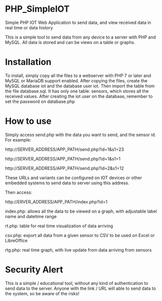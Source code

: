 # PHP_SimpleIOT
Simple PHP IOT Web Application to send data, and view received data in real time or data history

This is a simple tool to send data from any device to a server with PHP and MySQL. All data is stored and can be views on a table or graphs.

# Installation
To install, simply copy all the files to a webserver with PHP 7 or later and MySQL or MariaDB support enabled.
After copying the files, create the MySQL database iot and the database user iot. Then import the table from the file database.sql. It has only one table: sensors, which stores all the received values. After creating the iot user on the database, remember to set the password on database.php

# How to use
Simply access send.php with the data you want to send, and the sensor id. For example:

http://SERVER_ADDRESS/APP_PATH/send.php?id=1&s1=23
  
http://SERVER_ADDRESS/APP_PATH/send.php?id=1&s1=1
  
http://SERVER_ADDRESS/APP_PATH/send.php?id=2&s1=12

These URLs and variants can be configured on IOT devices or other embedded systems to send data 
to server using this address.

Then access:

http://ERVER_ADDRESS/APP_PATH/index.php?id=1

index.php: allows all the data to be viewed on a graph, with adjustable label name and datetime range

rt.php: table for real time visualization of data arriving

csv.php: export all data from a given sensor to CSV to be used on Excel or LibreOffice

rtg.php: real time graph, with live update from data arriving from sensors




# Security Alert
This is a simple / educational tool, without any kind of authentication to send data to the server. Anyone with the link / URL will  able to send data to the system, so be aware of the risks!
